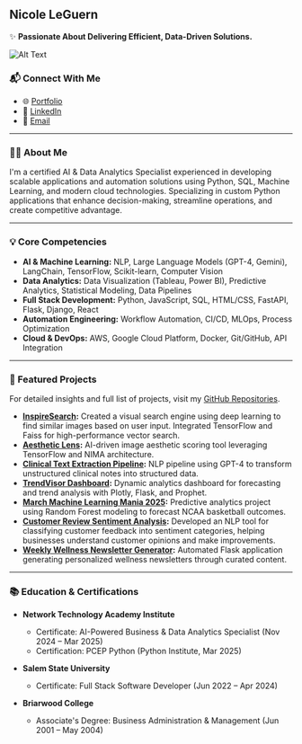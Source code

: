 ## Nicole LeGuern

✨ **Passionate About Delivering Efficient, Data-Driven Solutions.**

![Alt Text](https://media.giphy.com/media/L1R1tvI9svkIWwpVYr/giphy.gif?cid=790b7611jmlj3g3euiy1dj2kzvme84suyqp0d2wk2h9o5a8z&ep=v1_gifs_search&rid=giphy.gif&ct=g)

### 📬 Connect With Me
- 🌐 [Portfolio](https://codequeenie.github.io/pro/)
- 💼 [LinkedIn](https://www.linkedin.com/in/nicoleleguern/)
- 📧 [Email](mailto:nicoleleguern.pro@gmail.com)

---

### 👩‍💻 About Me

I'm a certified AI & Data Analytics Specialist experienced in developing scalable applications and automation solutions using Python, SQL, Machine Learning, and modern cloud technologies. Specializing in custom Python applications that enhance decision-making, streamline operations, and create competitive advantage.

---

### 💡 Core Competencies

- **AI & Machine Learning:** NLP, Large Language Models (GPT-4, Gemini), LangChain, TensorFlow, Scikit-learn, Computer Vision
- **Data Analytics:** Data Visualization (Tableau, Power BI), Predictive Analytics, Statistical Modeling, Data Pipelines
- **Full Stack Development:** Python, JavaScript, SQL, HTML/CSS, FastAPI, Flask, Django, React
- **Automation Engineering:** Workflow Automation, CI/CD, MLOps, Process Optimization
- **Cloud & DevOps:** AWS, Google Cloud Platform, Docker, Git/GitHub, API Integration

---

### 🚀 Featured Projects

For detailed insights and full list of projects, visit my [GitHub Repositories](https://github.com/CodeQueenie?tab=repositories).

- **[InspireSearch](https://github.com/CodeQueenie/InspireSearch---AI_Powered_Visual_Search_Engine):** Created a visual search engine using deep learning to find similar images based on user input. Integrated TensorFlow and Faiss for high-performance vector search.
- **[Aesthetic Lens](https://github.com/CodeQueenie/AestheticLens-AI-Image-Scoring-Tool):** AI-driven image aesthetic scoring tool leveraging TensorFlow and NIMA architecture.
- **[Clinical Text Extraction Pipeline](https://github.com/CodeQueenie/LLM-Powered_Clinical_Test_Extraction_Pipeline):** NLP pipeline using GPT-4 to transform unstructured clinical notes into structured data.
- **[TrendVisor Dashboard](https://github.com/CodeQueenie/TrendVisor---Dynamic_Metrics_Dashboard_for_Trend_Prediction):** Dynamic analytics dashboard for forecasting and trend analysis with Plotly, Flask, and Prophet.
- **[March Machine Learning Mania 2025](https://github.com/CodeQueenie/march_mania_2025):** Predictive analytics project using Random Forest modeling to forecast NCAA basketball outcomes.
- **[Customer Review Sentiment Analysis](https://github.com/CodeQueenie/Customer_Review_Sentiment_Analysis):** Developed an NLP tool for classifying customer feedback into sentiment categories, helping businesses understand customer opinions and make improvements.
- **[Weekly Wellness Newsletter Generator](https://github.com/CodeQueenie/Weekly_Wellness_Newsletter_Generator):** Automated Flask application generating personalized wellness newsletters through curated content.

---

### 📚 Education & Certifications

- **Network Technology Academy Institute**
  - Certificate: AI-Powered Business & Data Analytics Specialist (Nov 2024 – Mar 2025)
  - Certification: PCEP Python (Python Institute, Mar 2025)

- **Salem State University**
  - Certificate: Full Stack Software Developer (Jun 2022 – Apr 2024)

- **Briarwood College**
  - Associate's Degree: Business Administration & Management (Jun 2001 – May 2004)
